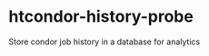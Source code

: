 htcondor-history-probe
======================

Store condor job history in a database for analytics
